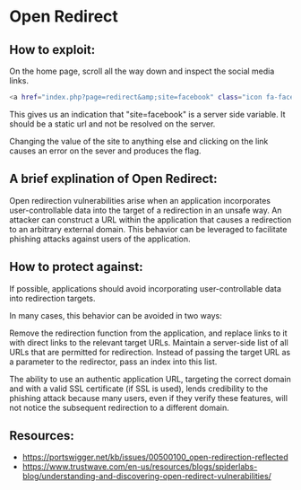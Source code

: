 # Open Redirect

## How to exploit:

On the home page, scroll all the way down and inspect the social media links.

```bash
<a href="index.php?page=redirect&amp;site=facebook" class="icon fa-facebook"></a>
```

This gives us an indication that "site=facebook" is a server side variable. It should be a static url and not be resolved on the server.

Changing the value of the site to anything else and clicking on the link causes an error on the sever and produces the flag.


## A brief explination of Open Redirect:

Open redirection vulnerabilities arise when an application incorporates user-controllable data into the target of a redirection in an unsafe way. An attacker can construct a URL within the application that causes a redirection to an arbitrary external domain. This behavior can be leveraged to facilitate phishing attacks against users of the application.

## How to protect against:

If possible, applications should avoid incorporating user-controllable data into redirection targets.

In many cases, this behavior can be avoided in two ways:

Remove the redirection function from the application, and replace links to it with direct links to the relevant target URLs.
Maintain a server-side list of all URLs that are permitted for redirection. Instead of passing the target URL as a parameter to the redirector, pass an index into this list.

The ability to use an authentic application URL, targeting the correct domain and with a valid SSL certificate (if SSL is used), lends credibility to the phishing attack because many users, even if they verify these features, will not notice the subsequent redirection to a different domain.

## Resources:
* <https://portswigger.net/kb/issues/00500100_open-redirection-reflected>
* <https://www.trustwave.com/en-us/resources/blogs/spiderlabs-blog/understanding-and-discovering-open-redirect-vulnerabilities/>